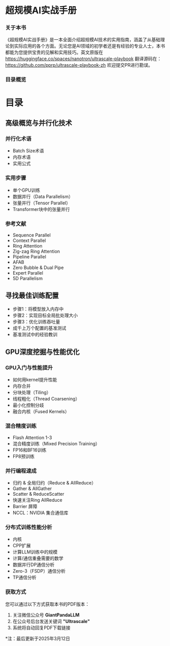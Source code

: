 # 超规模AI实战手册

### 关于本书

《超规模AI实战手册》是一本全面介绍超规模AI技术的实用指南，涵盖了从基础理论到实际应用的各个方面。无论您是AI领域的初学者还是有经验的专业人士，本书都能为您提供宝贵的见解和实用技巧。英文原版在 https://huggingface.co/spaces/nanotron/ultrascale-playbook 翻译源码在： https://github.com/pprp/ultrascale-playbook-zh 欢迎提交PR进行勘误。
### 目录概览

# 目录

## 高级概览与并行化技术

### 并行化术语
- Batch Size术语
- 内存术语
- 实用公式

### 实用步骤
- 单个GPU训练
- 数据并行（Data Parallelism）
- 张量并行（Tensor Parallel）
- Transformer块中的张量并行

### 参考文献
- Sequence Parallel
- Context Parallel
- Ring Attention
- Zig-zag Ring Attention
- Pipeline Parallel
- AFAB
- Zero Bubble & Dual Pipe
- Expert Parallel
- 5D Parallelism

## 寻找最佳训练配置
- 步骤1：将模型放入内存中
- 步骤2：实现目标全局批处理大小
- 步骤3：优化训练吞吐量
- 成千上万个配置的基准测试
- 基准测试中的经验教训

## GPU深度挖掘与性能优化

### GPU入门与性能提升
- 如何用kernel提升性能
- 内存合并
- 分块处理（Tiling）
- 线程粗化（Thread Coarsening）
- 最小化控制分歧
- 融合内核（Fused Kernels）

### 混合精度训练
- Flash Attention 1-3
- 混合精度训练（Mixed Precision Training）
- FP16和BF16训练
- FP8预训练

### 并行编程速成
- 归约 & 全局归约（Reduce & AllReduce）
- Gather & AllGather
- Scatter & ReduceScatter
- 快速关注Ring AllReduce
- Barrier 屏障
- NCCL：NVIDIA 集合通信库

### 分布式训练性能分析
- 内核
- CPP扩展
- 计算LLM训练中的规模
- 计算/通信重叠需要的数学
- 数据并行DP通信分析
- Zero-3（FSDP）通信分析
- TP通信分析

### 获取方式

您可以通过以下方式获取本书的PDF版本：

1. 关注微信公众号 **GiantPandaLLM**
2. 在公众号后台发送关键词 **"Ultrascale"**
3. 系统将自动回复PDF下载链接


*注：最后更新于2025年3月12日